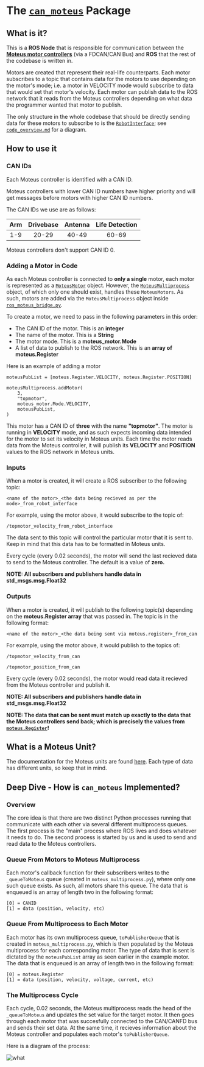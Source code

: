 # The [`can_moteus`](https://github.com/TrickfireRobotics/urc-2023/tree/main/src/can_moteus) Package


## **What is it?**
This is a **ROS Node** that is responsible for communication between the [**Moteus motor controllers**](https://github.com/mjbots/moteus) (via a FDCAN/CAN Bus) and **ROS** that the rest of the codebase is written in. 

Motors are created that represent their real-life counterparts. Each motor subscribes to a topic that contains  data for the motors to use depending on the motor's mode; i.e. a motor in  VELOCITY mode would subscribe to data that would set that motor's velocity. Each motor can publish data to the ROS network that it reads from the Moteus controllers depending on what data the programmer wanted that motor to publish. 

The only structure in the whole codebase that should be directly sending data for these motors to subscribe to is the [`RobotInterface`](../src/interface); see [`code_overview.md`](./code_overview.md) for a diagram. 

## **How to use it**

### **CAN IDs**

Each Moteus controller is identified with a CAN ID.

Moteus controllers with lower CAN ID numbers have higher priority and will get messages before motors with higher CAN ID numbers.


The CAN IDs we use are as follows:

| Arm | Drivebase | Antenna | Life Detection |
|:---:|:---------:|:-------:|:--------------:|
| 1-9 |   20-29   |  40-49  |     60-69      |


Moteus controllers don't support CAN ID 0.


### **Adding a Motor in Code**
As each Moteus controller is connected to **only a single** motor, each motor is represented as a [`MoteusMotor`](../src/can_moteus/can_moteus/moteus_motor.py) object. However, the [`MoteusMultiprocess`](../src/can_moteus/can_moteus/moteus_multiprocess.py) object, of which only one should exist, handles these `MoteusMotors`. As such, motors are added via the `MoteusMultiprocess` object inside [`ros_moteus_bridge.py`](../src/can_moteus/can_moteus/ros_moteus_bridge.py).

To create a motor, we need to pass in the following parameters in this order:
- The CAN ID of the motor. This is an **integer**
- The name of the motor. This is a **String**
- The motor mode. This is a **moteus_motor.Mode**
- A list of data to publish to the ROS network. This is an **array of moteus.Register**

Here is an example of adding a motor

```
moteusPubList = [moteus.Register.VELOCITY, moteus.Register.POSITION]

moteusMultiprocess.addMotor(
    3,
    "topmotor",
    moteus_motor.Mode.VELOCITY,
    moteusPubList,
)
```
This motor has a CAN ID of **three** with the name **"topmotor"**. The motor is running in **VELOCITY** mode, and as such expects incoming data intended for the motor to set its velocity in Moteus units. Each time the motor reads data from the Moteus controller, it will publish its **VELOCITY** and **POSITION** values to the ROS network in Moteus units. 


### **Inputs**

When a motor is created, it will create a ROS subscriber to the following topic:

```<name of the motor>_<the data being recieved as per the mode>_from_robot_interface``` 

For example, using the motor above, it would subscribe to the topic of: 

```/topmotor_velocity_from_robot_interface```

The data sent to this topic will control the particular motor that it is sent to. Keep in mind that this data has to be formatted in Moteus units. 

Every cycle (every 0.02 seconds), the motor will send the last recieved data to send to the Moteus controller. The default is a value of **zero.** 

**NOTE: All subscribers and publishers handle data in std_msgs.msg.Float32**

### **Outputs**
When a motor is created, it will publish to the following topic(s) depending on the **moteus.Register array** that was passed in. The topic is in the following format:

```<name of the motor>_<the data being sent via moteus.register>_from_can```

For example, using the motor above, it would publish to the topics of:

```/topmotor_velocity_from_can```

```/topmotor_position_from_can```

Every cycle (every 0.02 seconds), the motor would read data it recieved from the Moteus controller and publish it. 

**NOTE: All subscribers and publishers handle data in std_msgs.msg.Float32**

**NOTE: The data that can be sent must match up exactly to the data that the Moteus controllers send back; which is precisely the values from [`moteus.Register`](https://github.com/mjbots/moteus/blob/38d688a933ce1584ee09f2628b5849d5e758ac21/lib/python/moteus/moteus.py#L148)!**

## **What is a Moteus Unit?**

The documentation for the Moteus units are found [here](https://github.com/mjbots/moteus/blob/main/docs/reference.md#a2-register-usage). Each type of data has different units, so keep that in mind.


## **Deep Dive - How is `can_moteus` Implemented?**

### **Overview**
The core idea is that there are two distinct Python processes running that communicate with each other via several different multiprocess queues. The first process is the "main" process where ROS lives and does whatever it needs to do. The second process is started by us and is used to send and read data to the Moteus controllers. 

### **Queue From Motors to Moteus Multiprocess**

Each motor's callback function for their subscribers writes to the `_queueToMoteus` queue (created in `moteus_multiprocess.py`), where only one such queue exists. As such, all motors share this queue. The data that is enqueued is an array of length two in the following format:

```
[0] = CANID
[1] = data (position, velocity, etc)
```

### **Queue From Multiprocess to Each Motor**
Each motor has its own multiprocess queue, `toPublisherQueue` that is created in `moteus_multiprocess.py`, which is then populated by the Moteus multiprocess for each corresponding motor. The type of data that is sent is dictated by the `moteusPubList` array as seen earlier in the example motor. The data that is enqueued is an array of length two in the following format:

```
[0] = moteus.Register
[1] = data (position, velocity, voltage, current, etc)
```

### **The Multiprocess Cycle**
Each cycle, 0.02 seconds, the Moteus multiprocess reads the head of the `_queueToMoteus` and updates the set value for the target motor. It then goes through each motor that was succesfully connected to the CAN/CANFD bus and sends their set data. At the same time, it recieves information about the Moteus controller and populates each motor's `toPublisherQueue`.

Here is a diagram of the process:

![what](./resources/moteus_docs.png)